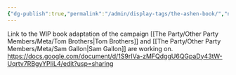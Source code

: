 ```yaml
---
{"dg-publish":true,"permalink":"/admin/display-tags/the-ashen-book/","noteIcon":"","created":"2024-09-28T14:59:08.715+01:00","updated":"2024-12-08T17:39:02.541+00:00"}
---
```


Link to the WIP book adaptation of the campaign [[The Party/Other Party Members/Meta/Tom Brothers\|Tom Brothers]] and [[The Party/Other Party Members/Meta/Sam Gallon\|Sam Gallon]] are working on. https://docs.google.com/document/d/1S9rIVa-zMFQdggU6QGpaDy43tW-Uqrtv7RBgyYPIiL4/edit?usp=sharing